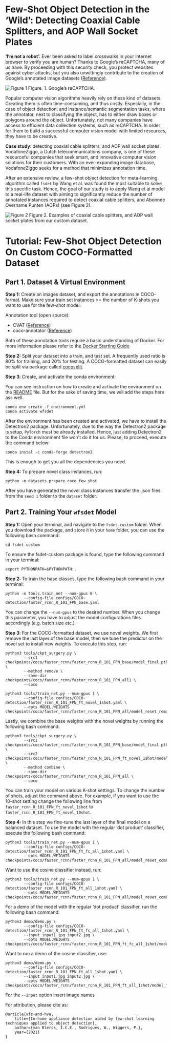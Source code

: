 # Few-Shot Object Detection in the ‘Wild’: Detecting Coaxial Cable Splitters, and AOP Wall Socket Plates

__‘I’m not a robot’.__ Ever been asked to label crosswalks in your internet browser to verify you are human? Thanks to
Google’s reCAPTCHA, many of us have. By proceeding with this security check, you protect websites against cyber attacks,
but you also unwittingly contribute to the creation of Google’s annotated image datasets ([Reference](https://support.google.com/recaptcha/answer/6081902?hl=en)).

![Figure 1](reCAPTCHA.jpg)
Figure. 1.  Google’s reCAPTCHA.

Popular computer vision algorithms heavily rely on these kind of datasets. Creating them is often time-consuming, and thus
costly. Especially, in the case of object detection, and instance/semantic segmentation tasks, where the annotator, next
to classifying the object, has to either draw boxes or polygons around the object. Unfortunately, not many companies have
access to efficient data collection systems, such as reCAPTCHA. In order for them to build a successful computer vision
model with limited resources, they have to be creative. 

__Case study__: detecting coaxial cable splitters, and AOP wall socket plates. VodafoneZiggo, a Dutch telecommunications
company, is one of these resourceful companies that seek smart, and innovative computer vision solutions for their customers.
With an ever-expanding image database, VodafoneZiggo seeks for a method that minimizes annotation time.

After an extensive review, a few-shot object detection for meta-learning algorithm called `fsdet` by Wang et al.
was found the most suitable to solve this specific task. Hence, the goal of our study is to apply Wang et al model to a 
real-life dataset with aiming to significantly reduce the number of annotated instances required to detect
coaxial cable splitters, and Abonnee Overname Punten (AOPs) (see Figure 2). 

![Figure 2](images/aop_splitters.jpg)
Figure 2. Examples of coaxial cable splitters, and AOP wall socket plates from our custom dataset.

# Tutorial: Few-Shot Object Detection On Custom COCO-Formatted Dataset

## Part 1. Dataset & Virtual Environment

__Step 1:__ Create an images dataset, and export the annotations in COCO-format. Make sure your train set instances >= the
number of K-shots you want to use for the few-shot model.  

Annotation tool (open source): 
+ CVAT ([Reference](https://github.com/openvinotoolkit/cvat))
+ coco-annotator ([Reference](https://github.com/jsbroks/coco-annotator))

Both of these annotation tools require a basic understanding of Docker. For more information please refer to the
[Docker Starting Guide](https://www.docker.com/get-started)

__Step 2:__ Split your dataset into a train, and test set. A frequently used ratio is 80% for training, and 20% for testing.
A COCO-formatted dataset can easily be split via package called [cocosplit](https://github.com/akarazniewicz/cocosplit). 

__Step 3__: Create, and activate the conda environment:

You can see instruction on how to create and activate the environment on the [README](README.md) file. But for the sake of
saving time, we will add the steps here ass well.

```shell script
conda env create -f environment.yml
conda activate wfsdet
```

After the environment has been created and activated, we have to install the Detectron2 package.
Unfortunately, due to the way the Detectron2 package is setup, `PyTorch` must be already installed. Hence, just adding
Detectron2 to the Conda environment file won't do it for us. Please, to proceed, execute the command below:

```shell script
conda instal -c conda-forge detectron2
``` 

This is enough to get you all the dependencies you need.

__Step 4:__ To prepare novel class instances, run:

```shell script
python -m datasets.prepare_coco_few_shot
``` 

After you have generated the novel class instances transfer the .json files from the `seed 1` folder to the `dataset` folder.

## Part 2. Training Your `wfsdet` Model

__Step 1:__ Open your terminal, and navigate to the ```fsdet-custom``` folder. When you download the package, and store
it in your `home` folder, you can use the following bash command: 

```shell script
cd fsdet-custom
```

To ensure the fsdet-custom package is found, type the following command in your terminal: 

```shell script
export PYTHONPATH=$PYTHONPATH:.
```

__Step 2:__ To train the base classes, type the following bash command in your terminal: 

```shell script
python -m tools.train_net --num-gpus 0 \
        --config-file configs/COCO-detection/faster_rcnn_R_101_FPN_base.yaml
```

You can change the  ```--num-gpus``` to the desired number. When you change this parameter, you have to adjust the model
configurations files accordingly (e.g. batch size etc.)

__Step 3__: For the COCO-formatted dataset, we use novel weights. We first remove the last layer of the base model, then we
tune the predictor on the novel set to install new weights. To execute this step, run:

```shell script
python3 tools/ckpt_surgery.py \
        --src1 checkpoints/coco/faster_rcnn/faster_rcnn_R_101_FPN_base/model_final.pth \
        --method remove \
        --save-dir checkpoints/coco/faster_rcnn/faster_rcnn_R_101_FPN_all1 \
        --coco
```

```shell script
python3 tools/train_net.py --num-gpus 1 \
        --config-file configs/COCO-detection/faster_rcnn_R_101_FPN_ft_novel_1shot.yaml \
        --opts MODEL.WEIGHTS checkpoints/coco/faster_rcnn/faster_rcnn_R_101_FPN_all/model_reset_remove.pth
```

Lastly, we combine the base weights with the novel weights by running the following bash command: 

```shell script
python3 tools/ckpt_surgery.py \
        --src1 checkpoints/coco/faster_rcnn/faster_rcnn_R_101_FPN_base/model_final.pth \
        --src2 checkpoints/coco/faster_rcnn/faster_rcnn_R_101_FPN_ft_novel_1shot/model_final.pth \
        --method combine \
        --save-dir checkpoints/coco/faster_rcnn/faster_rcnn_R_101_FPN_all \
        --coco
```

You can train your model on various K-shot settings. To change the number of shots, adjust the command above. For example,
if you want to use the 10-shot setting change the following line from ```faster_rcnn_R_101_FPN_ft_novel_1shot``` to ```faster_rcnn_R_101_FPN_ft_novel_10shot```. 

__Step 4:__ In this step we fine-tune the last layer of the final model on a balanced dataset. To use the model with the 
regular ‘dot product’ classifier, execute the following bash command:

```shell script
python3 tools/train_net.py --num-gpus 1 \
        --config-file configs/COCO-detection/faster_rcnn_R_101_FPN_ft_fc_all_1shot.yaml \
        --opts MODEL.WEIGHTS checkpoints/coco/faster_rcnn/faster_rcnn_R_101_FPN_all/model_reset_combine.pth
```

Want to use the cosine classifier instead, run:

```shell script
python3 tools/train_net.py --num-gpus 1 \
        --config-file configs/COCO-detection/faster_rcnn_R_101_FPN_ft_all_1shot.yaml \
        --opts MODEL.WEIGHTS checkpoints/coco/faster_rcnn/faster_rcnn_R_101_FPN_all/model_reset_combine.pth
```

For a demo of the model with the regular ‘dot product’ classifier, run the following bash command:

```shell script
python3 demo/demo.py \
        --config-file configs/COCO-detection/faster_rcnn_R_101_FPN_ft_fc_all_1shot.yaml \
        --input input1.jpg input2.jpg \
        --opts MODEL.WEIGHTS checkpoints/coco/faster_rcnn/faster_rcnn_R_101_FPN_ft_fc_all_1shot/model_final.pth
```

Want to run a demo of the cosine classifier, use:

```shell script
python3 demo/demo.py \
        --config-file configs/COCO-detection/faster_rcnn_R_101_FPN_ft_all_1shot.yaml \
        --input input1.jpg input2.jpg \
        --opts MODEL.WEIGHTS checkpoints/coco/faster_rcnn/faster_rcnn_R_101_FPN_ft_all_1shot/model_final.pth
```

For the `--input` option insert image names 

For attribution, please cite as: 

```angular2html
@article{vfz-and-hva,
    title={In-home appliance detection aided by few-shot learning techniques applied to object detection},
    author={van Blerck, I.C.E., Rodrigues, W., Wiggers, P.},
    year={2021}
}
```
